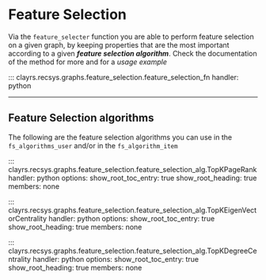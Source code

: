 # Feature Selection

Via the `feature_selecter` function you are able to perform feature selection on a given graph, by keeping properties
that are the most important according to a given ***feature selection algorithm***. Check the documentation of the
method for more and for a *usage example*

::: clayrs.recsys.graphs.feature_selection.feature_selection_fn
    handler: python

---

## Feature Selection algorithms

The following are the feature selection algorithms you can use in the `fs_algorithms_user` 
and/or in the `fs_algorithm_item`

::: clayrs.recsys.graphs.feature_selection.feature_selection_alg.TopKPageRank
    handler: python
    options:
        show_root_toc_entry: true
        show_root_heading: true
		members: none

::: clayrs.recsys.graphs.feature_selection.feature_selection_alg.TopKEigenVectorCentrality
    handler: python
    options:
        show_root_toc_entry: true
        show_root_heading: true
		members: none

::: clayrs.recsys.graphs.feature_selection.feature_selection_alg.TopKDegreeCentrality
    handler: python
    options:
        show_root_toc_entry: true
        show_root_heading: true
		members: none
